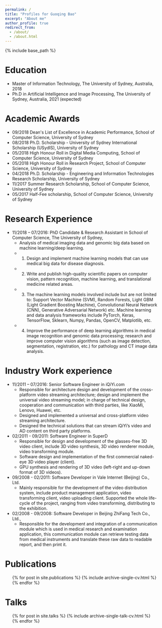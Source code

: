 ```yaml
---
permalink: /
title: "Profiles for Guoqing Bao"
excerpt: "About me"
author_profile: true
redirect_from: 
  - /about/
  - /about.html
---
```



{% include base_path %}

Education
======
* Master of Information Technology, The University of Sydney, Australia, 2018
* Ph.D in Artificial Intelligence and Image Processing, The University of Sydney, Australia, 2021 (expected)

Academic Awards
======
* 09/2018 Dean's List of Excellence in Academic Performance, School of Computer Science, University of Sydney
* 08/2018 Ph.D. Scholarship - University of Sydney International Scholarship (USydIS), University of Sydney
* 05/2018 High Honour Roll in Digital Media Computing, School of Computer Science, University of Sydney
* 05/2018 High Honour Roll in Research Project, School of Computer Science, University of Sydney
* 04/2018 Ph.D. Scholarship - Engineering and Information Technologies Research Scholarship, University of Sydney
* 11/2017 Summer Research Scholarship, School of Computer Science, University of Sydney
* 05/2017 Half-Fee scholarship, School of Computer Science, University of Sydney

Research Experience
======
* 11/2018 – 07/2016: PhD Candidate & Research Assistant in School of Computer Science, The University of Sydney, 
  * Analysis of medical imaging data and genomic big data based on machine learning/deep learning. 
  * 1) Design and implement machine learning models that can use medical big data for disease diagnosis. 
  * 2) Write and publish high-quality scientific papers on computer vision, pattern recognition, machine learning, and translational medicine related areas. 
  * 3) The machine learning models involved include but are not limited to: Support Vector Machine (SVM), Random Forests, Light GBM (Light Gradient Boosting Machine), Convolutional Neural Network (CNN), Generative Adversarial Network) etc. Machine learning and data analysis frameworks include PyTorch, Keras, TensorFlow, Sklearn, Numpy, Pandas, OpenCV, Matplotlib, etc.
  * 4) Improve the performance of deep learning algorithms in medical image recognition and genomic data processing; research and improve computer vision algorithms (such as image detection, segmentation, registration, etc.) for pathology and CT image data analysis.

Industry Work experience
======
* 11/2011 – 07/2016: Senior Software Engineer in iQiYi.com
  * Responsible for architecture design and development of the cross-platform video streaming architecture; design and implement the universal video streaming model; in charge of technical design, cooperation and communication with third parties, like XiaoMi, Lenovo, Huawei, etc.
  * Designed and implemented a universal and cross-platform video streaming architecture.
  * Designed the technical solutions that can stream iQiYi’s video and AD content on third party platforms.
* 02/2011 - 09/2011: Software Engineer in SuperD
  * Responsible for design and development of the glasses-free 3D video client, include 3D video synthesis, 3D video renderer module, video transforming module.
  * Software design and implementation of the first commercial naked-eye 3D video player (client).
  * GPU synthesis and rendering of 3D video (left-right and up-down format of 3D videos).
* 09/2008 - 02/2011: Software Developer in Vale Internet (Beijing) Co., Ltd.
  * Mainly responsible for the development of the video distribution system, include product management application, video transforming client, video uploading client. Supported the whole life-cycle of the project, ranging from video transforming, distributing to the exhibition.
* 02/2008 - 09/2008: Software Developer in Beijing ZhiFang Tech Co., Ltd.,
  * Responsible for the development and integration of a communication module which is used in medical research and examination application, this communication module can retrieve testing data from medical instruments and translate these raw data to readable report, and then print it.

Publications
======
  <ul>{% for post in site.publications %}
    {% include archive-single-cv.html %}
  {% endfor %}</ul>
  
Talks
======
  <ul>{% for post in site.talks %}
    {% include archive-single-talk-cv.html %}
  {% endfor %}</ul>